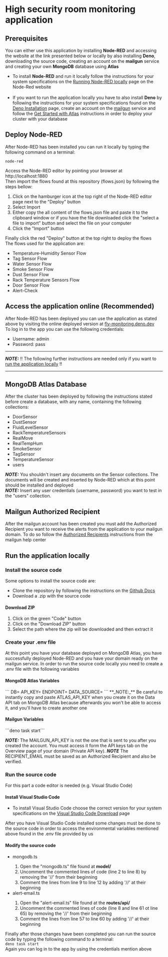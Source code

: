 <h1>High security room monitoring application </h1>

<h2>Prerequisites</h2>

You can either use this application by installing <strong>Node-RED</strong> 
and accessing the website at the link presented below or locally by also installing 
<strong>Deno</strong>, 
downloading the source code,
creating an account on the <strong>mailgun</strong> service
and creating
your own <strong>MongoDB</strong> database using <strong>Atlas</strong>

<ul>
    <li>
        To install <strong>Node-RED</strong> and run it locally follow the instructions 
        for your system specifications on the 
        <a href=https://nodered.org/docs/getting-started/local>Running Node-RED locally</a> page 
        on the Node-Red website
    </li>
    <br>
    <li>
        If you want to run the application locally you have to also install <b>Deno</b> by 
        following the instructions for your system specifications found on the 
        <a href="https://deno.land/manual@v1.30.3/getting_started/installation">Deno Installation</a> 
        page,
        create an account on the <a href="https://www.mailgun.com/">mailgun</a> service
        and follow the 
        <a href="https://www.mongodb.com/docs/atlas/getting-started/">Get Started with Atlas</a>
        instructions in order to deploy your cluster with your database
    </li>
</ul>

<h2>Deploy Node-RED</h2>
After Node-RED has been installed you can run it locally by typing the following command on a terminal:
<br>

```
node-red
```

Access the Node-RED editor by pointing your browser at <a>http://localhost:1880</a> 
<br>
Then import the flows found at this repository (flows.json) by following the steps bellow:

<ol>
    <li>Click on the hamburger icon at the top right of the Node-RED editor page next to the "Deploy" button</li>
    <li>Select Import</li>
    <li>Either copy the all content of the flows.json file and paste it to the clipboard window or if you have the
        file downloaded click the "select a file to import" button and select the file on your computer
    </li>
    <li>Click the "Import" button</li>
</ol>
Finally click the red "Deploy" button at the top right to deploy the flows
<br>
The flows used for the application are:
<ul>
    <li>Temperature-Humidity Sensor Flow</li>
    <li>Tag Sensor Flow</li>
    <li>Water Sensor Flow</li>
    <li>Smoke Sensor Flow</li>
    <li>Dust Sensor Flow</li>
    <li>Rack Temperature Sensors Flow</li>
    <li>Door Sensor Flow</li>
    <li>Alert-Check</li>
</ul>

<h2>Access the application online (Recommended)</h2>
After Node-RED has been deployed you can use the application as stated above by visiting the 
online deployed version at <a href=https://fly-monitoring.deno.dev/>fly-monitoring.deno.dev</a>
<br>
To log in to the app you can use the following credentials:
<ul>
    <li>Username: admin</li>
    <li>Password: pass</li>
</ul>
<hr>

**_NOTE:_**  !! The following further instructions are needed only if you want to <u>run the application locally</u> !!

<hr>

<h2>MongoDB Atlas Database</h2>
After the cluster has been deployed by following the instructions stated before create a database, with any name,
containing the following collections:
<ul>
    <li>DoorSensor</li>
    <li>DustSensor</li>
    <li>FluidLevelSensor</li>
    <li>RackTemperatureSensors</li>
    <li>RealMove</li>
    <li>RealTempHum</li>
    <li>SmokeSensor</li>
    <li>TagSensor</li>
    <li>TemperatureSensor</li>
    <li>users</li>
</ul>

**_NOTE:_**  You shouldn't insert any documents on the Sensor collections. The documents will be created and inserted
by Node-RED which at this point should be installed and deployed
<br>
**_NOTE:_**  Insert any user credentials (username, password) you want to test in the "users" collection.

<h2>Mailgun Authorized Recipient</h2>
After the mailgun account has been created you must add the Authorized Recipient you want to receive the alerts from the 
application to your mailgun domain. To do so follow the 
<a href=https://help.mailgun.com/hc/en-us/articles/217531258-Authorized-Recipients>Authorized Recipients</a> 
instructions from the mailgun help center

<h2>Run the application locally</h2>

<h3>Install the source code</h3>
Some options to install the source code are:
<ul>
    <li>
        Clone the repository by following the instructions on the 
        <a href=https://docs.github.com/en/repositories/creating-and-managing-repositories/cloning-a-repository>
            Github Docs
        </a>
    </li>
    <li>
        Download a .zip with the source code
    </li>
</ul>

<h4>Download ZIP</h4>
<ol>
    <li>Click on the green "Code" button</li>
    <li>Click on the "Download ZIP" button</li>
    <li>Select the path where the zip will be downloaded and then extract it</li>
</ol>

<h3>Create your .env file </h3>
At this point you have your database deployed on MongoDB Atlas, you have successfully deployed Node-RED and 
you have your domain ready on the mailgun service. In order to
run the source code locally you need to create a .env file with the following variables
<h4>MongoDB Atlas Variables</h4>
```
DB=<DATABASE_NAME>
API_KEY=<ATLAS_API_KEY>
ENDPOINT=<DATABASE_URL_ENDPOINT>
DATA_SOURCE=<CLUSTER_NAME>
```
**_NOTE:_**  Be careful to instantly copy and paste ATLAS_API_KEY when you create it on the Data API tab on MongoDB Atlas
because afterwards you won't be able to access it, and you'll have to create another one

<h4>Mailgun Variables</h4>
```deno task start```

**_NOTE:_**  The MAILGUN_API_KEY is not the one that is sent to you after you created the account. You must access it 
form the API keys tab on the Overview page of your domain (Private API key).
**_NOTE_** The RECIPIENT_EMAIL must be saved as an Authorized Recipient and also be verified.
<h3>Run the source code</h3>
For this part a code editor is needed (e.g. Visual Studio Code)
<h4>Install Visual Studio Code</h4>
<ul>
    <li>To install Visual Studio Code choose the correct version for your system specifications on the 
    <a href=https://code.visualstudio.com/Download>Visual Studio Code Download</a> page</li>
</ul>

After you have Visual Studio Code installed some changes must be done to the source code in order to access the 
environmental variables mentioned above found in the .env file provided by us

<h4>Modify the source code</h4>
<ul>
    <li>mongodb.ts</li>
    <ol>
        <li>Open the "mongodb.ts" file found at <strong>model/</strong></li>
        <li>Uncomment the commented lines of code (line 2 to line 8) by removing the '//' from their beginning</li>
        <li>Comment the lines from line 9 to line 12 by adding '//' at their beginning</li>
    </ol>
    <li>alert-email.ts</li>
    <ol>
        <li>Open the "alert-email.ts" file found at the <strong>routes/api/</strong></li>
        <li>Uncomment the commented lines of code (line 8 and line 61 ot line 65) by removing the '//' from their beginning</li>
        <li>Comment the lines from line 57 to line 60 by adding '//' at their beginning</li>
    </ol>
</ul>


Finally after those changes have been completed you can run the source code by typing the following command to a 
terminal:
<br>
```deno task start```
<br>
Again you can log in to the app by using the credentials mention above
